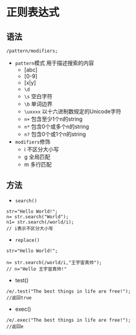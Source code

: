 # 正则表达式

## 语法
```/pattern/modifiers;```
- ```pattern```模式 用于描述搜索的内容
    - [abc]
    - [0-9]
    - [x|y]
    - ```\d```
    - ```\s``` 空白字符
    - ```\b``` 单词边界
    - ```\uxxxx``` 以十六进制数规定的Unicode字符
    - ```n+``` 包含至少1个n的string
    - ```n*``` 包含0个或多个n的string
    - ```n?``` 包含0个或1个n的string
- ```modifiers```修饰
    - i 不区分大小写
    - g 全局匹配
    - m 多行匹配
    


## 方法
- ```search()```
```
str="Hello World!";
n= str.search("World");
n1= str.search(/world/i);
// i表示不区分大小写
```
- ```replace()```
```
str="Hello World!";

n= str.search(/world/i,"王宇宙真帅");
// n="Hello 王宇宙真帅!"
```
- test()
```
/e/.test("The best things in life are free!");
//返回true
```
- exec()
```
/e/.exec("The best things in life are free!");
//返回e
```
